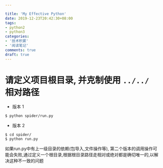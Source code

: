 ```yaml
---

title: 'My Effective Python'
date: 2019-12-23T20:42:30+08:00
tags:
- python2
- python3
categories:
- '技术积累'
- '阅读笔记'
comments: true
draft: true
---
```



# 请定义项目根目录, 并克制使用 `../../` 相对路径

- 版本 1
```
$ python spider/run.py
```

- 版本 2
```
$ cd spider/
$ python run.py
```

如果run.py中有上一级目录的依赖(包导入,文件操作等), 第二个版本的调用操作可能会失败,通过定义一个根目录,根据根目录路径走相对或绝对都是确切唯一的,以解决这种不一致的问题
